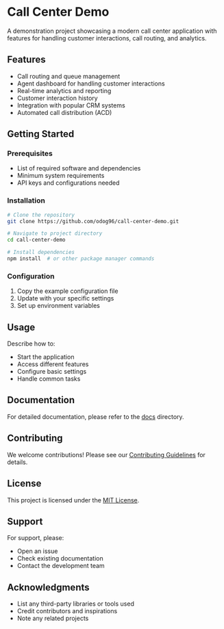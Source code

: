# Call Center Demo

A demonstration project showcasing a modern call center application with features for handling customer interactions, call routing, and analytics.

## Features

- Call routing and queue management
- Agent dashboard for handling customer interactions
- Real-time analytics and reporting
- Customer interaction history
- Integration with popular CRM systems
- Automated call distribution (ACD)

## Getting Started

### Prerequisites

- List of required software and dependencies
- Minimum system requirements
- API keys and configurations needed

### Installation

```bash
# Clone the repository
git clone https://github.com/odog96/call-center-demo.git

# Navigate to project directory
cd call-center-demo

# Install dependencies
npm install  # or other package manager commands
```

### Configuration

1. Copy the example configuration file
2. Update with your specific settings
3. Set up environment variables

## Usage

Describe how to:
- Start the application
- Access different features
- Configure basic settings
- Handle common tasks

## Documentation

For detailed documentation, please refer to the [docs](./docs) directory.

## Contributing

We welcome contributions! Please see our [Contributing Guidelines](CONTRIBUTING.md) for details.

## License

This project is licensed under the [MIT License](LICENSE).

## Support

For support, please:
- Open an issue
- Check existing documentation
- Contact the development team

## Acknowledgments

- List any third-party libraries or tools used
- Credit contributors and inspirations
- Note any related projects
